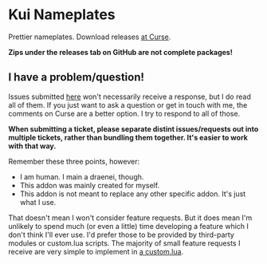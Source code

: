 # Kui Nameplates
Prettier nameplates. Download releases [at Curse](http://www.curse.com/addons/wow/kuinameplates).

**Zips under the releases tab on GitHub are not complete packages!**

I have a problem/question!
---
Issues submitted [here](https://github.com/kesava-wow/kuinameplates/issues) won't necessarily receive a response, but I do read all of them. If you just want to ask a question or get in touch with me, the comments on Curse are a better option. I try to respond to all of those.

**When submitting a ticket, please separate distint issues/requests out into multiple tickets, rather than bundling them together. It's easier to work with that way.**

Remember these three points, however:
- I am human. I main a draenei, though.
- This addon was mainly created for myself.
- This addon is not meant to replace any other specific addon. It's just what I use.

That doesn't mean I won't consider feature requests. But it does mean I'm unlikely to spend much (or even a little) time developing a feature which I don't think I'll ever use. I'd prefer those to be provided by third-party modules or custom.lua scripts. The majority of small feature requests I receive are very simple to implement in [a custom.lua](https://github.com/kesava-wow/kuinameplates-customs).
